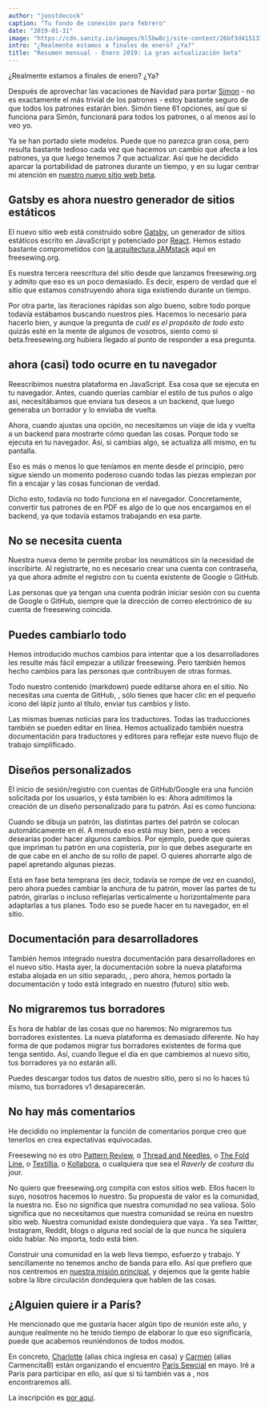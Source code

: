 ```yaml
---
author: "joostdecock"
caption: "Tu fondo de conexión para febrero"
date: "2019-01-31"
image: "https://cdn.sanity.io/images/hl5bw8cj/site-content/26bf3d41513702ad361b5a0f15dcff2350cc852b-1920x1440.jpg"
intro: "¿Realmente estamos a finales de enero? ¿Ya?"
title: "Resumen mensual - Enero 2019: La gran actualización beta"
---
```



¿Realmente estamos a finales de enero? ¿Ya?

Después de aprovechar las vacaciones de Navidad para portar [Simon](/en/patterns/simon) - no es exactamente el más trivial de los patrones - estoy bastante seguro de que todos los patrones estarán bien. Simón tiene 61 opciones, así que si funciona para Simón, funcionará para todos los patrones, o al menos así lo veo yo.

Ya se han portado siete modelos. Puede que no parezca gran cosa, pero resulta bastante tedioso cada vez que hacemos un cambio que afecta a los patrones, ya que luego tenemos 7 que actualizar. Así que he decidido aparcar la portabilidad de patrones durante un tiempo, y en su lugar centrar mi atención en [nuestro nuevo sitio web beta](/en/).

## Gatsby es ahora nuestro generador de sitios estáticos

El nuevo sitio web está construido sobre [Gatsby](https://www.gatsbyjs.org/), un generador de sitios estáticos escrito en JavaScript y potenciado por [React](https://reactjs.org/). Hemos estado bastante comprometidos con [la arquitectura JAMstack](/en/blog/freesewing-goes-jamstack) aquí en freesewing.org.

Es nuestra tercera reescritura del sitio desde que lanzamos freesewing.org y admito que eso es un poco demasiado. Es decir, espero de verdad que el sitio que estamos construyendo ahora siga existiendo durante un tiempo.

Por otra parte, las iteraciones rápidas son algo bueno, sobre todo porque todavía estábamos buscando nuestros pies. Hacemos lo necesario para hacerlo bien, y aunque la pregunta de *cuál es el propósito de todo esto* quizás esté en la mente de algunos de vosotros, siento como si beta.freesewing.org hubiera llegado al punto de responder a esa pregunta.

## ahora (casi) todo ocurre en tu navegador

Reescribimos nuestra plataforma en JavaScript. Esa cosa que se ejecuta en tu navegador. Antes, cuando querías cambiar el estilo de tus puños o algo así, necesitábamos que enviara tus deseos a un backend, que luego generaba un borrador y lo enviaba de vuelta.

Ahora, cuando ajustas una opción, no necesitamos un viaje de ida y vuelta a un backend para mostrarte cómo quedan las cosas. Porque todo se ejecuta en tu navegador. Así, si cambias algo, se actualiza allí mismo, en tu pantalla.

Eso es más o menos lo que teníamos en mente desde el principio, pero sigue siendo un momento poderoso cuando todas las piezas empiezan por fin a encajar y las cosas funcionan de verdad.

Dicho esto, todavía no todo funciona en el navegador. Concretamente, convertir tus patrones de en PDF es algo de lo que nos encargamos en el backend, ya que todavía estamos trabajando en esa parte.

## No se necesita cuenta

Nuestra nueva demo [](https://beta.freesewing.org/en/demo) te permite probar los neumáticos sin la necesidad de inscribirte. Al registrarte, no es necesario crear una cuenta con contraseña, ya que ahora admite el registro con tu cuenta existente de Google o GitHub.

Las personas que ya tengan una cuenta podrán iniciar sesión con su cuenta de Google o GitHub, siempre que la dirección de correo electrónico de su cuenta de freesewing coincida.

## Puedes cambiarlo todo

Hemos introducido muchos cambios para intentar que a los desarrolladores les resulte más fácil empezar a utilizar freesewing. Pero también hemos hecho cambios para las personas que contribuyen de otras formas.

Todo nuestro contenido (markdown) puede editarse ahora en el sitio. No necesitas una cuenta de GitHub, , sólo tienes que hacer clic en el pequeño icono del lápiz junto al título, enviar tus cambios y listo.

Las mismas buenas noticias para los traductores. Todas las traducciones también se pueden editar en línea. Hemos actualizado también nuestra documentación para traductores y editores para reflejar este nuevo flujo de trabajo simplificado.

## Diseños personalizados

El inicio de sesión/registro con cuentas de GitHub/Google era una función solicitada por los usuarios, y ésta también lo es: Ahora admitimos la creación de un diseño personalizado para tu patrón. Así es como funciona:

Cuando se dibuja un patrón, las distintas partes del patrón se colocan automáticamente en él. A menudo eso está muy bien, pero a veces desearías poder hacer algunos cambios. Por ejemplo, puede que quieras que impriman tu patrón en una copistería, por lo que debes asegurarte en de que cabe en el ancho de su rollo de papel. O quieres ahorrarte algo de papel apretando algunas piezas.

Está en fase beta temprana (es decir, todavía se rompe de vez en cuando), pero ahora puedes cambiar la anchura de tu patrón, mover las partes de tu patrón, girarlas o incluso reflejarlas verticalmente u horizontalmente para adaptarlas a tus planes. Todo eso se puede hacer en tu navegador, en el sitio.

## Documentación para desarrolladores

También hemos integrado nuestra documentación para desarrolladores en el nuevo sitio. Hasta ayer, la documentación sobre la nueva plataforma estaba alojada en un sitio separado, , pero ahora, hemos portado la documentación y todo está integrado en nuestro (futuro) sitio web.

## No migraremos tus borradores

Es hora de hablar de las cosas que no haremos: No migraremos tus borradores existentes. La nueva plataforma es demasiado diferente. No hay forma de que podamos migrar tus borradores existentes de forma que tenga sentido. Así, cuando llegue el día en que cambiemos al nuevo sitio, tus borradores ya no estarán allí.

Puedes descargar todos tus datos de nuestro sitio, pero si no lo haces tú mismo, tus borradores v1 desaparecerán.

## No hay más comentarios

He decidido no implementar la función de comentarios porque creo que tenerlos en crea expectativas equivocadas.

Freesewing no es otro [Pattern Review](https://sewing.patternreview.com/), o [Thread and Needles](https://www.threadandneedles.org/), o [The Fold Line](https://thefoldline.com/), o [Textillia](https://www.textillia.com/), o [Kollabora](http://www.kollabora.com/), o cualquiera que sea el *Raverly de costura* du jour.

No quiero que freesewing.org compita con estos sitios web. Ellos hacen lo suyo, nosotros hacemos lo nuestro. Su propuesta de valor es la comunidad, la nuestra no. Eso no significa que nuestra comunidad no sea valiosa. Sólo significa que no necesitamos que nuestra comunidad se reúna en nuestro sitio web. Nuestra comunidad existe dondequiera que vaya . Ya sea Twitter, Instagram, Reddit, blogs o alguna red social de la que nunca he siquiera oído hablar. No importa, todo está bien.

Construir una comunidad en la web lleva tiempo, esfuerzo y trabajo. Y sencillamente no tenemos ancho de banda para ello. Así que prefiero que nos centremos en [nuestra misión principal](/en/docs/faq/#whats-your-end-game), y dejemos que la gente hable sobre la libre circulación dondequiera que hablen de las cosas.

## ¿Alguien quiere ir a París?

He mencionado que me gustaría hacer algún tipo de reunión este año, y aunque realmente no he tenido tiempo de elaborar lo que eso significaría, puede que acabemos reuniéndonos de todos modos.

En concreto, [Charlotte](https://englishgirlathome.com/) (alias chica inglesa en casa) y [Carmen](https://www.carmencitab.com/) (alias CarmencitaB) están organizando el encuentro [París Sewcial](https://englishgirlathome.com/2019/01/23/paris-sewcial-paris-coud-2019-registration-open/) en mayo. Iré a París para participar en ello, así que si tú también vas a , nos encontraremos allí.

La inscripción es [por aquí](https://www.eventbrite.co.uk/e/paris-sewcial-paris-coud-registration-54520802187). 


